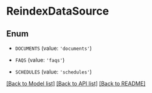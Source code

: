 # ReindexDataSource


## Enum

* `DOCUMENTS` (value: `'documents'`)

* `FAQS` (value: `'faqs'`)

* `SCHEDULES` (value: `'schedules'`)

[[Back to Model list]](../README.md#documentation-for-models) [[Back to API list]](../README.md#documentation-for-api-endpoints) [[Back to README]](../README.md)


